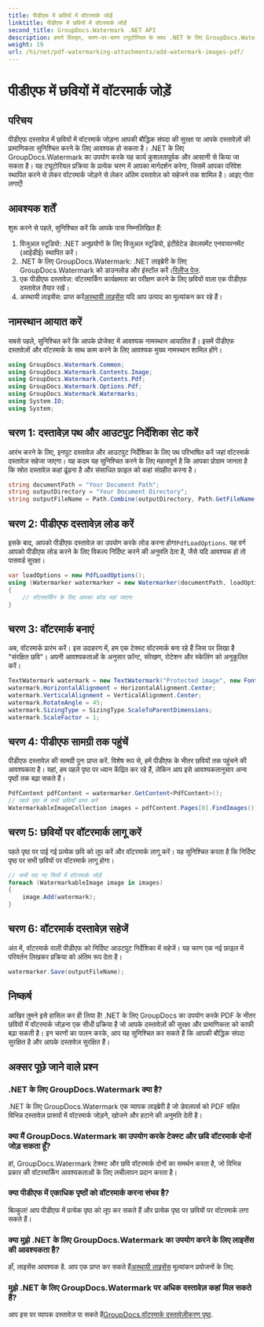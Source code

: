 ```yaml
---
title: पीडीएफ में छवियों में वॉटरमार्क जोड़ें
linktitle: पीडीएफ में छवियों में वॉटरमार्क जोड़ें
second_title: GroupDocs.Watermark .NET API
description: हमारे विस्तृत, चरण-दर-चरण ट्यूटोरियल के साथ .NET के लिए GroupDocs.Watermark का उपयोग करके PDF दस्तावेज़ों में छवियों में वॉटरमार्क जोड़ना सीखें। अपनी पीडीएफ़ को आसानी से सुरक्षित करें।
weight: 19
url: /hi/net/pdf-watermarking-attachments/add-watermark-images-pdf/
---
```


# पीडीएफ में छवियों में वॉटरमार्क जोड़ें

## परिचय
पीडीएफ दस्तावेज़ में छवियों में वॉटरमार्क जोड़ना आपकी बौद्धिक संपदा की सुरक्षा या आपके दस्तावेज़ों की प्रामाणिकता सुनिश्चित करने के लिए आवश्यक हो सकता है। .NET के लिए GroupDocs.Watermark का उपयोग करके यह कार्य कुशलतापूर्वक और आसानी से किया जा सकता है। यह ट्यूटोरियल प्रक्रिया के प्रत्येक चरण में आपका मार्गदर्शन करेगा, जिसमें आपका परिवेश स्थापित करने से लेकर वॉटरमार्क जोड़ने से लेकर अंतिम दस्तावेज़ को सहेजने तक शामिल है। आइए गोता लगाएँ!
## आवश्यक शर्तें
शुरू करने से पहले, सुनिश्चित करें कि आपके पास निम्नलिखित हैं:
1. विजुअल स्टूडियो: .NET अनुप्रयोगों के लिए विजुअल स्टूडियो, इंटीग्रेटेड डेवलपमेंट एनवायरनमेंट (आईडीई) स्थापित करें।
2.  .NET के लिए GroupDocs.Watermark: .NET लाइब्रेरी के लिए GroupDocs.Watermark को डाउनलोड और इंस्टॉल करें।[रिलीज पेज](https://releases.groupdocs.com/Watermark/net/).
3. एक पीडीएफ दस्तावेज़: वॉटरमार्किंग कार्यक्षमता का परीक्षण करने के लिए छवियों वाला एक पीडीएफ दस्तावेज़ तैयार रखें।
4.  अस्थायी लाइसेंस: प्राप्त करें[अस्थायी लाइसेंस](https://purchase.groupdocs.com/temporary-license/) यदि आप उत्पाद का मूल्यांकन कर रहे हैं।
## नामस्थान आयात करें
सबसे पहले, सुनिश्चित करें कि आपके प्रोजेक्ट में आवश्यक नामस्थान आयातित हैं। इसमें पीडीएफ दस्तावेज़ों और वॉटरमार्क के साथ काम करने के लिए आवश्यक मुख्य नामस्थान शामिल होंगे।
```csharp
using GroupDocs.Watermark.Common;
using GroupDocs.Watermark.Contents.Image;
using GroupDocs.Watermark.Contents.Pdf;
using GroupDocs.Watermark.Options.Pdf;
using GroupDocs.Watermark.Watermarks;
using System.IO;
using System;
```
## चरण 1: दस्तावेज़ पथ और आउटपुट निर्देशिका सेट करें
आरंभ करने के लिए, इनपुट दस्तावेज़ और आउटपुट निर्देशिका के लिए पथ परिभाषित करें जहां वॉटरमार्क दस्तावेज़ सहेजा जाएगा। यह कदम यह सुनिश्चित करने के लिए महत्वपूर्ण है कि आपका प्रोग्राम जानता है कि स्रोत दस्तावेज़ कहां ढूंढना है और संसाधित फ़ाइल को कहां संग्रहीत करना है।
```csharp
string documentPath = "Your Document Path";
string outputDirectory = "Your Document Directory";
string outputFileName = Path.Combine(outputDirectory, Path.GetFileName(documentPath));
```
## चरण 2: पीडीएफ दस्तावेज़ लोड करें
 इसके बाद, आपको पीडीएफ दस्तावेज़ का उपयोग करके लोड करना होगा`PdfLoadOptions`. यह वर्ग आपको पीडीएफ लोड करने के लिए विकल्प निर्दिष्ट करने की अनुमति देता है, जैसे यदि आवश्यक हो तो पासवर्ड सुरक्षा।
```csharp
var loadOptions = new PdfLoadOptions();
using (Watermarker watermarker = new Watermarker(documentPath, loadOptions))
{
    // वॉटरमार्किंग के लिए आपका कोड यहां जाएगा
}
```
## चरण 3: वॉटरमार्क बनाएं
अब, वॉटरमार्क प्रारंभ करें। इस उदाहरण में, हम एक टेक्स्ट वॉटरमार्क बना रहे हैं जिस पर लिखा है "संरक्षित छवि"। अपनी आवश्यकताओं के अनुसार फ़ॉन्ट, संरेखण, रोटेशन और स्केलिंग को अनुकूलित करें।
```csharp
TextWatermark watermark = new TextWatermark("Protected image", new Font("Arial", 8));
watermark.HorizontalAlignment = HorizontalAlignment.Center;
watermark.VerticalAlignment = VerticalAlignment.Center;
watermark.RotateAngle = 45;
watermark.SizingType = SizingType.ScaleToParentDimensions;
watermark.ScaleFactor = 1;
```
## चरण 4: पीडीएफ सामग्री तक पहुंचें
पीडीएफ दस्तावेज़ की सामग्री पुनः प्राप्त करें. विशेष रूप से, हमें पीडीएफ के भीतर छवियों तक पहुंचने की आवश्यकता है। यहां, हम पहले पृष्ठ पर ध्यान केंद्रित कर रहे हैं, लेकिन आप इसे आवश्यकतानुसार अन्य पृष्ठों तक बढ़ा सकते हैं।
```csharp
PdfContent pdfContent = watermarker.GetContent<PdfContent>();
// पहले पृष्ठ से सभी छवियाँ प्राप्त करें
WatermarkableImageCollection images = pdfContent.Pages[0].FindImages();
```
## चरण 5: छवियों पर वॉटरमार्क लागू करें
पहले पृष्ठ पर पाई गई प्रत्येक छवि को लूप करें और वॉटरमार्क लागू करें। यह सुनिश्चित करता है कि निर्दिष्ट पृष्ठ पर सभी छवियों पर वॉटरमार्क लागू होगा।
```csharp
// सभी पाए गए चित्रों में वॉटरमार्क जोड़ें
foreach (WatermarkableImage image in images)
{
    image.Add(watermark);
}
```
## चरण 6: वॉटरमार्क दस्तावेज़ सहेजें
अंत में, वॉटरमार्क वाली पीडीएफ को निर्दिष्ट आउटपुट निर्देशिका में सहेजें। यह चरण एक नई फ़ाइल में परिवर्तन लिखकर प्रक्रिया को अंतिम रूप देता है।
```csharp
watermarker.Save(outputFileName);
```
## निष्कर्ष
आखिर तुमने इसे हासिल कर ही लिया है! .NET के लिए GroupDocs का उपयोग करके PDF के भीतर छवियों में वॉटरमार्क जोड़ना एक सीधी प्रक्रिया है जो आपके दस्तावेज़ों की सुरक्षा और प्रामाणिकता को काफी बढ़ा सकती है। इन चरणों का पालन करके, आप यह सुनिश्चित कर सकते हैं कि आपकी बौद्धिक संपदा सुरक्षित है और आपके दस्तावेज़ सुरक्षित हैं।
## अक्सर पूछे जाने वाले प्रश्न
### .NET के लिए GroupDocs.Watermark क्या है?
.NET के लिए GroupDocs.Watermark एक व्यापक लाइब्रेरी है जो डेवलपर्स को PDF सहित विभिन्न दस्तावेज़ प्रारूपों में वॉटरमार्क जोड़ने, खोजने और हटाने की अनुमति देती है।
### क्या मैं GroupDocs.Watermark का उपयोग करके टेक्स्ट और छवि वॉटरमार्क दोनों जोड़ सकता हूँ?
हां, GroupDocs.Watermark टेक्स्ट और छवि वॉटरमार्क दोनों का समर्थन करता है, जो विभिन्न प्रकार की वॉटरमार्किंग आवश्यकताओं के लिए लचीलापन प्रदान करता है।
### क्या पीडीएफ में एकाधिक पृष्ठों को वॉटरमार्क करना संभव है?
बिल्कुल! आप पीडीएफ में प्रत्येक पृष्ठ को लूप कर सकते हैं और प्रत्येक पृष्ठ पर छवियों पर वॉटरमार्क लगा सकते हैं।
### क्या मुझे .NET के लिए GroupDocs.Watermark का उपयोग करने के लिए लाइसेंस की आवश्यकता है?
 हाँ, लाइसेंस आवश्यक है. आप एक प्राप्त कर सकते हैं[अस्थायी लाइसेंस](https://purchase.groupdocs.com/temporary-license/) मूल्यांकन प्रयोजनों के लिए.
### मुझे .NET के लिए GroupDocs.Watermark पर अधिक दस्तावेज़ कहां मिल सकते हैं?
 आप इस पर व्यापक दस्तावेज़ पा सकते हैं[GroupDocs.वॉटरमार्क दस्तावेज़ीकरण पृष्ठ](https://tutorials.groupdocs.com/Watermark/net/).